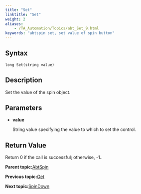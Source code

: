```yaml
--- 
title: "Set"
linktitle: "Set"
weight: 2
aliases: 
    - /TA_Automation/Topics/abt_Set_9.html
keywords: "abtspin set, set value of spin button"
---
```


## Syntax

`long Set(string value)`

## Description

Set the value of the spin object.

## Parameters

-   **value**

    String value specifying the value to which to set the control.


## Return Value

Return 0 if the call is successful; otherwise, -1..

**Parent topic:**[AbtSpin](/TA_Automation/Topics/abt_Spin.html)

**Previous topic:**[Get](/TA_Automation/Topics/abt_Get_9.html)

**Next topic:**[SpinDown](/TA_Automation/Topics/abt_SpinDown_9.html)

